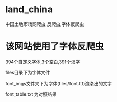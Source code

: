 # land_china
中国土地市场网爬虫,反爬虫,字体反爬虫

# 该网站使用了字体反爬虫
394个自定义字体,3个空白,391个汉字

files目录下为字体文件

font_imgs文件夹下为字体(files/font.ttf)渲染出的文字

font_table.txt 为对照结果

